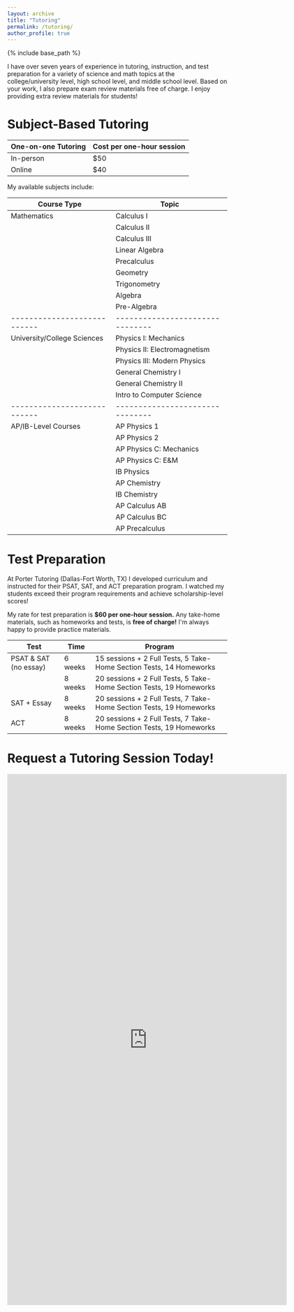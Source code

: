 ```yaml
---
layout: archive
title: "Tutoring"
permalink: /tutoring/
author_profile: true
---
```


{% include base_path %}

I have over seven years of experience in tutoring, instruction, and test preparation for a variety of science and math topics at the college/university level, high school level, and middle school level. Based on your work, I also prepare exam review materials free of charge. I enjoy providing extra review materials for students!

# Subject-Based Tutoring

| One-on-one Tutoring         | Cost per one-hour session   |   
| --------------------------- | --------------------------- |
| In-person                   | $50                         |
| Online                      | $40                         |

My available subjects include:

| Course Type                 | Topic                           |    
| --------------------------- | ------------------------------- |
| Mathematics                 | Calculus I                      |
|                             | Calculus II                     |
|                             | Calculus III                    |
|                             | Linear Algebra                  |
|                             | Precalculus                     |
|                             | Geometry                        |
|                             | Trigonometry                    |
|                             | Algebra                         |
|                             | Pre-Algebra                     |
| --------------------------- | ------------------------------- |
| University/College Sciences | Physics I: Mechanics            |
|                             | Physics II: Electromagnetism    |
|                             | Physics III: Modern Physics     |
|                             | General Chemistry I             |
|                             | General Chemistry II            |
|                             | Intro to Computer Science       |
| --------------------------- | ------------------------------- |
| AP/IB-Level Courses         | AP Physics 1                    |
|                             | AP Physics 2                    |
|                             | AP Physics C: Mechanics         |
|                             | AP Physics C: E&M               |
|                             | IB Physics                      |
|                             | AP Chemistry                    |
|                             | IB Chemistry                    |
|                             | AP Calculus AB                  |
|                             | AP Calculus BC                  |
|                             | AP Precalculus                  |

# Test Preparation

At Porter Tutoring (Dallas-Fort Worth, TX) I developed curriculum and instructed for their PSAT, SAT, and ACT preparation program. I watched my students exceed their program requirements and achieve scholarship-level scores!

My rate for test preparation is **$60 per one-hour session.** 
Any take-home materials, such as homeworks and tests, is **free of charge!** I'm always happy to provide practice materials.


| Test                        | Time      |  Program                                                            |   
| --------------------------- | --------- | ------------------------------------------------------------------- |
| PSAT & SAT (no essay)       | 6 weeks   | 15 sessions + 2 Full Tests, 5 Take-Home Section Tests, 14 Homeworks | 
|                             | 8 weeks   | 20 sessions + 2 Full Tests, 5 Take-Home Section Tests, 19 Homeworks |
| SAT + Essay                 | 8 weeks   | 20 sessions + 2 Full Tests, 7 Take-Home Section Tests, 19 Homeworks |  
| ACT                         | 8 weeks   | 20 sessions + 2 Full Tests, 7 Take-Home Section Tests, 19 Homeworks | 

# Request a Tutoring Session Today!

<iframe src="https://docs.google.com/forms/d/e/1FAIpQLScIupL2bAvnRrdrdcfn-UIbptEAiugov0o_3hZCkhURjvZUbQ/viewform?embedded=true" width="640" height="1217" frameborder="0" marginheight="0" marginwidth="0">Loading…</iframe>

